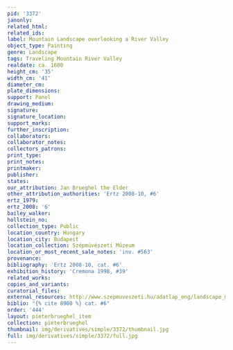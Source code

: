 ```yaml
---
pid: '3372'
janonly: 
related_html: 
related_ids: 
label: Mountain Landscape overlooking a River Valley
object_type: Painting
genre: Landscape
tags: Traveling Mountain River Valley
realdate: ca. 1600
height_cm: '35'
width_cm: '41'
diameter_cm: 
plate_dimensions: 
support: Panel
drawing_medium: 
signature: 
signature_location: 
support_marks: 
further_inscription: 
collaborators: 
collaborator_notes: 
collectors_patrons: 
print_type: 
print_notes: 
printmaker: 
publisher: 
states: 
our_attribution: Jan Brueghel the Elder
other_attribution_authorities: 'Ertz 2008-10, #6'
ertz_1979: 
ertz_2008: '6'
bailey_walker: 
hollstein_no: 
collection_type: Public
location_country: Hungary
location_city: Budapest
location_collection: Szépmüvészeti Múzeum
location_or_most_recent_sale_notes: 'inv. #563'
provenance: 
bibliography: 'Ertz 2008-10, cat. #6'
exhibition_history: 'Cremona 1998, #39'
related_works: 
copies_and_variants: 
curatorial_files: 
external_resources: http://www.szepmuveszeti.hu/adatlap_eng/landscape_mountainous_landscape_with_9452
biblio: "{% cite 8900 %} cat. #6"
order: '444'
layout: pieterbrueghel_item
collection: pieterbrueghel
thumbnail: img/derivatives/simple/3372/thumbnail.jpg
full: img/derivatives/simple/3372/full.jpg
---
```

